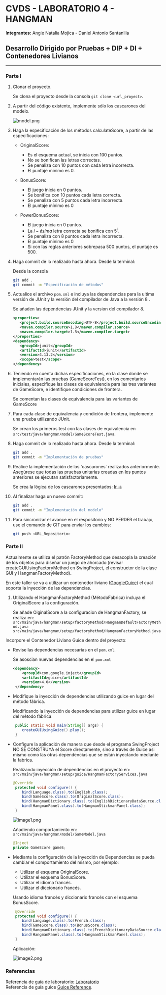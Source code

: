 # CVDS - LABORATORIO 4 - HANGMAN

**Integrantes:** Angie Natalia Mojica - Daniel Antonio Santanilla

## Desarrollo Dirigido por Pruebas + DIP + DI + Contenedores Livianos

---

### Parte I

1. Clonar el proyecto.

   Se clona el proyecto desde la consola `git clone <url_proyect>`.

2. A partir del código existente, implemente sólo los cascarones del modelo. <a id="cascarones"></a>

   ![model.png](./img/model.png)

3. Haga la especificación de los métodos calculateScore, a partir de las especificaciones:

   * OriginalScore:
      * Es el esquema actual, se inicia con 100 puntos.
      * No se bonifican las letras correctas.
      * Se penaliza con 10 puntos con cada letra incorrecta.
      * El puntaje minimo es 0.

   * BonusScore:
      * El juego inicia en 0 puntos.
      * Se bonifica con 10 puntos cada letra correcta.
      * Se penaliza con 5 puntos cada letra incorrecta.
      * El puntaje mínimo es 0

   * PowerBonusScore:
      * El juego inicia en 0 puntos.
      * La $i-ésima$ letra correcta se bonifica con $5^i$.
      * Se penaliza con 8 puntos cada letra incorrecta.
      * El puntaje mínimo es 0
      * Si con las reglas anteriores sobrepasa 500 puntos, el puntaje es 500.

4. Haga commit de lo realizado hasta ahora. Desde la terminal:

   Desde la consola

   ```bash
   git add .
   git commit -m "Especificación de métodos"
   ```

5. Actualice el archivo `pom.xml` e incluya las dependencias para la ultima versión de JUnit y la versión del compilador de Java a la versión 8 .

   Se añaden las dependencias JUnit y la version del compilador 8.

   ```xml
   <properties>
      <project.build.sourceEncoding>UTF-8</project.build.sourceEncoding>
      <maven.compiler.source>1.8</maven.compiler.source>
      <maven.compiler.target>1.8</maven.compiler.target>
   </properties>
   <dependency>
      <groupId>junit</groupId>
      <artifactId>junit</artifactId>
      <version>4.13.2</version>
      <scope>test</scope>
   </dependency>   
   ```

6. Teniendo en cuenta dichas especificaciones, en la clase donde se implementarán las pruebas (GameScoreTest), en los comentarios iniciales, especifique las clases de equivalencia para las tres variantes de GameScore, e identifique condiciones de frontera.

   Se comentan las clases de equivalencia para las variantes de GameScore

7. Para cada clase de equivalencia y condición de frontera, implemente una prueba utilizando JUnit.

    Se crean los primeros test con las clases de equivalencia en `src/test/java/hangman/model/GameScoreTest.java`.

8. Haga commit de lo realizado hasta ahora. Desde la terminal:

   ```bash
   git add .
   git commit -m "Implementación de pruebas"
   ```

9. Realice la implementación de los 'cascarones' realizados anteriormente. Asegúrese que todas las pruebas unitarias creadas en los puntos anteriores se ejecutan satisfactoriamente.

   Se crea la lógica de los cascarones presentados: [Ir ->](#cascarones)

10. Al finalizar haga un nuevo commit:

    ```bash
    git add .
    git commit -m "Implementación del modelo"
    ```

11. Para sincronizar el avance en el respositorio y NO PERDER el trabajo, use el comando de GIT para enviar los cambios:

    ```bash
    git push <URL_Repositorio>
    ```

### Parte II

Actualmente se utiliza el patrón FactoryMethod que desacopla la creación de los objetos para diseñar un juego de ahorcado (revisar createGUIUsingFactoryMethod en SwingProject, el constructor de la clase GUI y HangmanFactoryMethod).

En este taller se va a utilizar un contenedor liviano ([GoogleGuice](https://github.com/google/guice)) el cual soporta la inyección de las dependencias.

1. Utilizando el HangmanFactoryMethod (MétodoFabrica) incluya el OriginalScore a la configuración.

   Se añade OiginalScore a la configuracion de HangmanFactory, se realiza en:\
   `src/main/java/hangman/setup/factoryMethod/HangmanDefaultFactoryMethod.java`
   `src/main/java/hangman/setup/factoryMethod/HangmanFactoryMethod.java`

Incorpore el Contenedor Liviano Guice dentro del proyecto:

* Revise las dependencias necesarias en el `pom.xml`.

  Se asoscian nuevas dependencias en el `pom.xml`

  ```xml
  <dependency>
      <groupId>com.google.inject</groupId>
      <artifactId>guice</artifactId>
      <version>4.0</version>
   </dependency>
  ```

* Modifique la inyección de dependencias utilizando guice en lugar del método fábrica.

  Modificando la inyección de dependencias para utilizar guice en lugar del método fábrica.

  ```java
   public static void main(String[] args) {
      createGUIUsingGuice().play();
   }
  ```

* Configure la aplicación de manera que desde el programa SwingProject NO SE CONSTRUYA el Score directamente, sino a través de Guice asi mismo como las otras dependencias que se están inyectando mediante la fabrica.

  Realizando inyección de dependencias en el proyecto en:
  `src/main/java/hangman/setup/guice/HangmanFactoryServices.java`

  ```java
  @Override
   protected void configure() {
      bind(Language.class).to(English.class);
      bind(GameScore.class).to(OriginalScore.class);
      bind(HangmanDictionary.class).to(EnglishDictionaryDataSource.class);
      bind(HangmanPanel.class).to(HangmanStickmanPanel.class);
   }
  ```

  ![image1.png](./img/image1.png)

  Añadiendo comportamiento en:
  `src/main/java/hangman/model/GameModel.java`

  ```java
  @Inject
  private GameScore gameS;
  ```

* Mediante la configuración de la Inyección de
  Dependencias se pueda cambiar el comportamiento del mismo, por
  ejemplo:
  * Utilizar el esquema OriginalScore.
  * Utilizar el esquema BonusScore.
  * Utilizar el idioma francés.
  * Utilizar el diccionario francés.

  Usando idioma francés y diccionario francés con el esquema BonusScore.

  ```java
   @Override
   protected void configure() {
      bind(Language.class).to(French.class);
      bind(GameScore.class).to(BonusScore.class);
      bind(HangmanDictionary.class).to(FrenchDictionaryDataSource.class);
      bind(HangmanPanel.class).to(HangmanStickmanPanel.class);
   }
  ```

  Aplicación:

  ![image2.png](./img/image2.png)

### Referencias

Referencia de guía de laboratorio: [Laboratorio](https://github.com/An6ie02/CVDS_LAB04/blob/master/README.md)\
Referencia de guía guice [Guice Reference](https://github.com/PDSW-ECI/LightweighContainers_DepenendecyInjectionIntro-WordProcessor).
